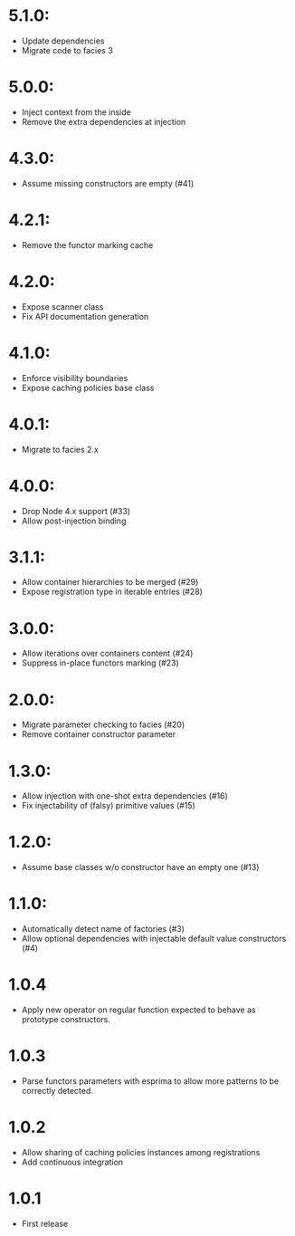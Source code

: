 # 5.1.0:
  - Update dependencies
  - Migrate code to facies 3

# 5.0.0:
  - Inject context from the inside
  - Remove the extra dependencies at injection

# 4.3.0:
  - Assume missing constructors are empty (#41)

# 4.2.1:
  - Remove the functor marking cache

# 4.2.0:
  - Expose scanner class
  - Fix API documentation generation

# 4.1.0:
  - Enforce visibility boundaries
  - Expose caching policies base class

# 4.0.1:
  - Migrate to facies 2.x

# 4.0.0:
  - Drop Node 4.x support (#33)
  - Allow post-injection binding

# 3.1.1:
  - Allow container hierarchies to be merged (#29)
  - Expose registration type in iterable entries (#28)

# 3.0.0:
  - Allow iterations over containers content (#24)
  - Suppress in-place functors marking (#23)

# 2.0.0:
  - Migrate parameter checking to facies (#20)
  - Remove container constructor parameter

# 1.3.0:
  - Allow injection with one-shot extra dependencies (#16)
  - Fix injectability of (falsy) primitive values (#15)

# 1.2.0:
  - Assume base classes w/o constructor have an empty one (#13)

# 1.1.0:
  - Automatically detect name of factories (#3)
  - Allow optional dependencies with injectable default value constructors (#4)

# 1.0.4
  - Apply new operator on regular function expected to behave as prototype constructors.

# 1.0.3
  - Parse functors parameters with esprima to allow more patterns to be correctly detected.

# 1.0.2
  - Allow sharing of caching policies instances among registrations
  - Add continuous integration

# 1.0.1
  - First release
